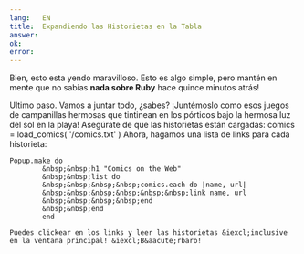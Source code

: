 ```yaml
---
lang:   EN
title:  Expandiendo las Historietas en la Tabla
answer: 
ok:     
error:  
---
```


Bien, esto esta yendo maravilloso. Esto es algo simple, pero mant&eacute;n en mente que no sabias __nada sobre Ruby__ hace quince minutos atr&aacute;s!
    
Ultimo paso. Vamos a juntar todo, &iquest;sabes? &iexcl;Junt&eacute;moslo como esos juegos de
                campanillas hermosas que tintinean en los p&oacute;rticos bajo la hermosa luz del sol
                en la playa!
    Aseg&uacute;rate de que las historietas est&aacute;n cargadas: comics = load_comics( '/comics.txt' )
    Ahora, hagamos una lista de links para cada historieta:
    
    Popup.make do
            &nbsp;&nbsp;h1 "Comics on the Web"
            &nbsp;&nbsp;list do
            &nbsp;&nbsp;&nbsp;&nbsp;comics.each do |name, url|
            &nbsp;&nbsp;&nbsp;&nbsp;&nbsp;&nbsp;link name, url
            &nbsp;&nbsp;&nbsp;&nbsp;end
            &nbsp;&nbsp;end
            end
    
    Puedes clickear en los links y leer las historietas &iexcl;inclusive en la ventana principal! &iexcl;B&aacute;rbaro!
